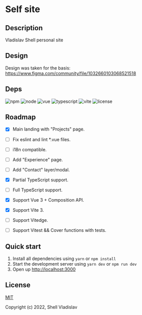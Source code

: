 # Self site

## Description
Vladislav Shell personal site

## Design
Design was taken for the basis: https://www.figma.com/community/file/1032660103068521518

## Deps

![npm](https://img.shields.io/badge/npm-v8.13.2-blue?style=flat-square)
![node](https://img.shields.io/badge/node-v16.15.1-yellowgreen?style=flat-square)
![vue](https://img.shields.io/badge/vue-v3.2.37-green?style=flat-square)
![typescript](https://img.shields.io/badge/typescript-v4.7.4-lightgrey?style=flat-square)
![vite](https://img.shields.io/badge/vite-v3.0.2-yellow?style=flat-square)
![license](https://img.shields.io/badge/license-MIT-green?style=flat-square)

## Roadmap

- [x] Main landing with "Projects" page.
- [ ] Fix eslint and lint *.vue files.
- [ ] i18n compatible.
- [ ] Add "Experience" page.
- [ ] Add "Contact" layer/modal.
- [x] Partial TypeScript support.
- [ ] Full TypeScript support.
- [x] Support Vue 3 + Composition API.
- [x] Support Vite 3.
- [ ] Support Vitedge.
- [ ] Support Vitest && Cover functions with tests.


## Quick start

1. Install all dependencies using `yarn` or `npm install`
2. Start the development server using `yarn dev` or `npm run dev`
3. Open up [http://localhost:3000](http://localhost:3000)

## License

[MIT](https://github.com/FreeeeZ/self-site/blob/main/LICENSE)

Copyright (c) 2022, Shell Vladislav
